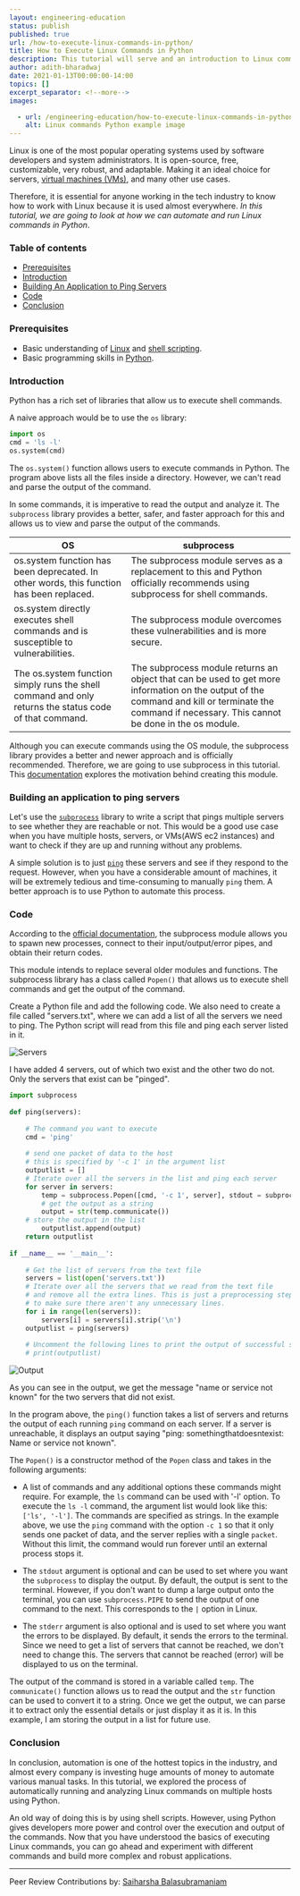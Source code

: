 ```yaml
---
layout: engineering-education
status: publish
published: true
url: /how-to-execute-linux-commands-in-python/
title: How to Execute Linux Commands in Python
description: This tutorial will serve and an introduction to Linux commands. We are going to look at how we can automate and run Linux commands in Python.
author: adith-bharadwaj
date: 2021-01-13T00:00:00-14:00
topics: []
excerpt_separator: <!--more-->
images:

  - url: /engineering-education/how-to-execute-linux-commands-in-python/hero.jpeg
    alt: Linux commands Python example image
---
```

Linux is one of the most popular operating systems used by software developers and system administrators. It is open-source, free, customizable, very robust, and adaptable. Making it an ideal choice for servers, [virtual machines (VMs)](https://www.vmware.com/topics/glossary/content/virtual-machine), and many other use cases.
<!--more-->
Therefore, it is essential for anyone working in the tech industry to know how to work with Linux because it is used almost everywhere. *In this tutorial, we are going to look at how we can automate and run Linux commands in Python*. 

### Table of contents
- [Prerequisites](#prerequisites)
- [Introduction](#introduction)
- [Building An Application to Ping Servers](#building-an-application-to-ping-servers)
- [Code](#code)
- [Conclusion](#conclusion)

### Prerequisites
- Basic understanding of [Linux](/engineering-education/what-is-linux/) and [shell scripting](/engineering-education/introduction-to-shell-scripting/).
- Basic programming skills in [Python](https://www.python.org/about/gettingstarted/).

### Introduction
Python has a rich set of libraries that allow us to execute shell commands. 

A naive approach would be to use the `os` library:

```python
import os
cmd = 'ls -l'
os.system(cmd)
```

The `os.system()` function allows users to execute commands in Python. The program above lists all the files inside a directory. However, we can't read and parse the output of the command. 

In some commands, it is imperative to read the output and analyze it. The `subprocess` library provides a better, safer, and faster approach for this and allows us to view and parse the output of the commands.  

| OS      | subprocess |
| ----------- | ----------- |
| os.system function has been deprecated. In other words, this function has been replaced.      | The subprocess module serves as a replacement to this and Python officially recommends using subprocess for shell commands.       |
| os.system directly executes shell commands and is susceptible to vulnerabilities.   | The subprocess module overcomes these vulnerabilities and is more secure. |
| The os.system function simply runs the shell command and only returns the status code of that command. | The subprocess module returns an object that can be used to get more information on the output of the command and kill or terminate the command if necessary. This cannot be done in the os module.     |

Although you can execute commands using the OS module, the subprocess library provides a better and newer approach and is officially recommended. Therefore, we are going to use subprocess in this tutorial. This [documentation](https://www.python.org/dev/peps/pep-0324/#abstract) explores the motivation behind creating this module. 

### Building an application to ping servers
Let's use the [`subprocess`](https://docs.python.org/3/library/subprocess.html) library to write a script that pings multiple servers to see whether they are reachable or not. This would be a good use case when you have multiple hosts, servers, or VMs(AWS ec2 instances) and want to check if they are up and running without any problems. 

A simple solution is to just [`ping`](https://www.geeksforgeeks.org/ping-command-in-linux-with-examples/) these servers and see if they respond to the request. However, when you have a considerable amount of machines, it will be extremely tedious and time-consuming to manually `ping` them. A better approach is to use Python to automate this process.  

### Code
According to the [official documentation](https://docs.python.org/3/library/subprocess.html), the subprocess module allows you to spawn new processes, connect to their input/output/error pipes, and obtain their return codes. 

This module intends to replace several older modules and functions. The subprocess library has a class called `Popen()` that allows us to execute shell commands and get the output of the command. 

Create a Python file and add the following code. We also need to create a file called "servers.txt", where we can add a list of all the servers we need to ping. The Python script will read from this file and ping each server listed in it. 

![Servers](/engineering-education/how-to-execute-linux-commands-in-python/servers.png)

I have added 4 servers, out of which two exist and the other two do not. Only the servers that exist can be "pinged".

```python
import subprocess  
  
def ping(servers):
    
    # The command you want to execute   
    cmd = 'ping'
  
    # send one packet of data to the host 
    # this is specified by '-c 1' in the argument list 
    outputlist = []
    # Iterate over all the servers in the list and ping each server
    for server in servers:
        temp = subprocess.Popen([cmd, '-c 1', server], stdout = subprocess.PIPE) 
        # get the output as a string
        output = str(temp.communicate()) 
    # store the output in the list
        outputlist.append(output)
    return outputlist
  
if __name__ == '__main__': 
    
    # Get the list of servers from the text file
    servers = list(open('servers.txt'))
    # Iterate over all the servers that we read from the text file
    # and remove all the extra lines. This is just a preprocessing step
    # to make sure there aren't any unnecessary lines.
    for i in range(len(servers)):
        servers[i] = servers[i].strip('\n')
    outputlist = ping(servers) 
    
    # Uncomment the following lines to print the output of successful servers
    # print(outputlist)
```

![Output](/engineering-education/how-to-execute-linux-commands-in-python/output.png)

As you can see in the output, we get the message "name or service not known" for the two servers that did not exist. 

In the program above, the `ping()` function takes a list of servers and returns the output of each running `ping` command on each server. If a server is unreachable, it displays an output saying "ping: somethingthatdoesntexist: Name or service not known". 

The `Popen()` is a constructor method of the `Popen` class and takes in the following arguments:
- A list of commands and any additional options these commands might require. For example, the `ls` command can be used with '-l' option. To execute the `ls -l` command, the argument list would look like this: `['ls', '-l']`. The commands are specified as strings. In the example above, we use the `ping` command with the option `-c 1` so that it only sends one packet of data, and the server replies with a single `packet`. Without this limit, the command would run forever until an external process stops it. 

- The `stdout` argument is optional and can be used to set where you want the `subprocess` to display the output. By default, the output is sent to the terminal. However, if you don't want to dump a large output onto the terminal, you can use `subprocess.PIPE` to send the output of one command to the next. This corresponds to the `|` option in Linux. 

- The `stderr` argument is also optional and is used to set where you want the errors to be displayed. By default, it sends the errors to the terminal. Since we need to get a list of servers that cannot be reached, we don't need to change this. The servers that cannot be reached (error) will be displayed to us on the terminal.  

The output of the command is stored in a variable called `temp`. The `communicate()` function allows us to read the output and the `str` function can be used to convert it to a string. Once we get the output, we can parse it to extract only the essential details or just display it as it is. In this example, I am storing the output in a list for future use.  

### Conclusion
In conclusion, automation is one of the hottest topics in the industry, and almost every company is investing huge amounts of money to automate various manual tasks. In this tutorial, we explored the process of automatically running and analyzing Linux commands on multiple hosts using Python. 

An old way of doing this is by using shell scripts. However, using Python gives developers more power and control over the execution and output of the commands. Now that you have understood the basics of executing Linux commands, you can go ahead and experiment with different commands and build more complex and robust applications.

---
Peer Review Contributions by: [Saiharsha Balasubramaniam](/engineering-education/authors/saiharsha-balasubramaniam/)